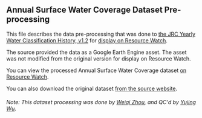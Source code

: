 ## Annual Surface Water Coverage Dataset Pre-processing
This file describes the data pre-processing that was done to [the JRC Yearly Water Classification History, v1.2](https://global-surface-water.appspot.com) for [display on Resource Watch](https://resourcewatch.org/data/explore/79f16b9a-a062-4820-822d-7858609a8fd5).

The source provided the data as a Google Earth Engine asset. The asset was not modified from the original version for display on Resource Watch.

You can view the processed Annual Surface Water Coverage dataset [on Resource Watch](https://resourcewatch.org/data/explore/79f16b9a-a062-4820-822d-7858609a8fd5).

You can also download the original dataset [from the source website](https://global-surface-water.appspot.com/download).

###### Note: This dataset processing was done by [Weiqi Zhou](https://www.wri.org/profile/weiqi-zhou), and QC'd by [Yujing Wu](https://www.wri.org/profile/yujing-wu).

